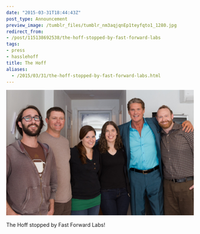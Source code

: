 ```yaml
---
date: "2015-03-31T18:44:43Z"
post_type: Announcement
preview_image: /tumblr_files/tumblr_nm3aqjqnEp1teyfqto1_1280.jpg
redirect_from:
- /post/115138692538/the-hoff-stopped-by-fast-forward-labs
tags:
- press
- hasslehoff
title: The Hoff
aliases:
  - /2015/03/31/the-hoff-stopped-by-fast-forward-labs.html
---
```


<img src="/tumblr_files/tumblr_nm3aqjqnEp1teyfqto1_1280.jpg"/>

The Hoff stopped by Fast Forward Labs!
